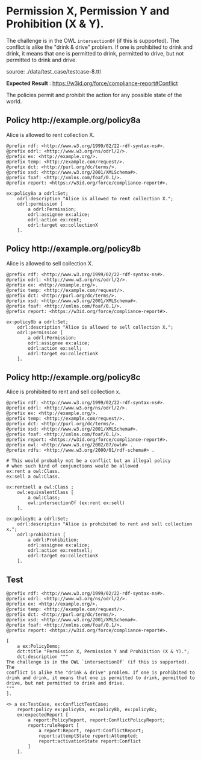 # Permission X, Permission Y and Prohibition (X & Y).

 The challenge is in the OWL `intersectionOf` (if this is supported). The conflict is alike the "drink & drive" problem. If one is prohibited to drink and drink, it means that one is permitted to drink, permitted to drive, but not permitted to drink and drive. 

source: ./data/test_case/testcase-8.ttl

**Expected Result** : https://w3id.org/force/compliance-report#Conflict

The policies permit and prohibit the action for any possible state of the world.

<h2>Policy <span>http://example.org/policy8a</span></h2>

Alice is allowed to rent collection X.

```
@prefix rdf: <http://www.w3.org/1999/02/22-rdf-syntax-ns#>.
@prefix odrl: <http://www.w3.org/ns/odrl/2/>.
@prefix ex: <http://example.org/>.
@prefix temp: <http://example.com/request/>.
@prefix dct: <http://purl.org/dc/terms/>.
@prefix xsd: <http://www.w3.org/2001/XMLSchema#>.
@prefix foaf: <http://xmlns.com/foaf/0.1/>.
@prefix report: <https://w3id.org/force/compliance-report#>.

ex:policy8a a odrl:Set;
    odrl:description "Alice is allowed to rent collection X.";
    odrl:permission [
        a odrl:Permission;
        odrl:assignee ex:alice;
        odrl:action ex:rent;
        odrl:target ex:collectionX
    ].
```

<h2>Policy <span>http://example.org/policy8b</span></h2>

Alice is allowed to sell collection X.

```
@prefix rdf: <http://www.w3.org/1999/02/22-rdf-syntax-ns#>.
@prefix odrl: <http://www.w3.org/ns/odrl/2/>.
@prefix ex: <http://example.org/>.
@prefix temp: <http://example.com/request/>.
@prefix dct: <http://purl.org/dc/terms/>.
@prefix xsd: <http://www.w3.org/2001/XMLSchema#>.
@prefix foaf: <http://xmlns.com/foaf/0.1/>.
@prefix report: <https://w3id.org/force/compliance-report#>.

ex:policy8b a odrl:Set;
    odrl:description "Alice is allowed to sell collection X.";
    odrl:permission [
        a odrl:Permission;
        odrl:assignee ex:alice;
        odrl:action ex:sell;
        odrl:target ex:collectionX
    ].
```

<h2>Policy <span>http://example.org/policy8c</span></h2>

Alice is prohibited to rent and sell collection x.

```
@prefix rdf: <http://www.w3.org/1999/02/22-rdf-syntax-ns#>.
@prefix odrl: <http://www.w3.org/ns/odrl/2/>.
@prefix ex: <http://example.org/>.
@prefix temp: <http://example.com/request/>.
@prefix dct: <http://purl.org/dc/terms/>.
@prefix xsd: <http://www.w3.org/2001/XMLSchema#>.
@prefix foaf: <http://xmlns.com/foaf/0.1/>.
@prefix report: <https://w3id.org/force/compliance-report#>.
@prefix owl: <http://www.w3.org/2002/07/owl#> .
@prefix rdfs: <http://www.w3.org/2000/01/rdf-schema#> .

# This would probably not be a conflict but an illegal policy
# when such kind of conjunctions would be allowed
ex:rent a owl:Class.
ex:sell a owl:Class.

ex:rentsell a owl:Class ;
    owl:equivalentClass [
        a owl:Class;
        owl:intersectionOf (ex:rent ex:sell)
    ].

ex:policy8c a odrl:Set;
    odrl:description "Alice is prohibited to rent and sell collection x.";
    odrl:prohibition [
        a odrl:Prohibition;
        odrl:assignee ex:alice;
        odrl:action ex:rentsell;
        odrl:target ex:collectionX
    ].
```

## Test

```
@prefix rdf: <http://www.w3.org/1999/02/22-rdf-syntax-ns#>.
@prefix odrl: <http://www.w3.org/ns/odrl/2/>.
@prefix ex: <http://example.org/>.
@prefix temp: <http://example.com/request/>.
@prefix dct: <http://purl.org/dc/terms/>.
@prefix xsd: <http://www.w3.org/2001/XMLSchema#>.
@prefix foaf: <http://xmlns.com/foaf/0.1/>.
@prefix report: <https://w3id.org/force/compliance-report#>.

[
    a ex:PolicyDemo;
    dct:title "Permission X, Permission Y and Prohibition (X & Y).";
    dct:description """
The challenge is in the OWL `intersectionOf` (if this is supported). The
conflict is alike the "drink & drive" problem. If one is prohibited to
drink and drink, it means that one is permitted to drink, permitted to 
drive, but not permitted to drink and drive.
"""
].

<> a ex:TestCase, ex:ConflictTestCase;
    report:policy ex:policy8a, ex:policy8b, ex:policy8c;
    ex:expectedReport [
        a report:PolicyReport, report:ConflictPolicyReport;
        report:ruleReport [
            a report:Report, report:ConflictReport;
            report:attemptState report:Attempted;
            report:activationState report:Conflict
        ]
    ].

```
